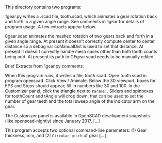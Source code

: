 This directory contains two programs:

1gear.py writes a .scad file, tooth.scad, which animates a gear
rotation back and forth in a given angle range.  See comments in 1gear
for details of program usage.  A few extracts appear below.

8gear.scad animates the meshed rotation of two gears back and forth in
a given angle range.  At present it doesn't correctly compute center
to center distance so a debug var ccManualDist is used to set that
distance.  At present it doesn't correctly handle mesh cases other
than both tooth counts being odd.  At present its path to GFgear.scad
needs to be manually edited.


Brief Extracts from 1gear.py comments:

  When this program runs, it writes a file, tooth.scad.  Open
  tooth.scad in program openscad.  Click View / Animate.  Below the 3D
  viewport, boxes for FPS and Steps should appear; fill in numbers
  like 30 and 100.  In the Customizer panel, click the triangle next
  to `Params:`.  Sliders and spinboxes for toothCount and tAngle will
  drop down, that can be used to set the number of gear teeth and the
  total sweep angle of the indicator arm on the gear.

  The Customizer panel is available in OpenSCAD development snapshots
  (like openscad-nightly) since January 2017. [...]

  This program accepts two optional command-line parameters: (1) Gear
  thickness, mm, and (2) `Circular pitch` of gear [...]

